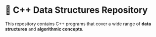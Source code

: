 # 🚀 C++ Data Structures Repository

This repository contains C++ programs that cover a wide range of **data structures** and **algorithmic concepts**. 


